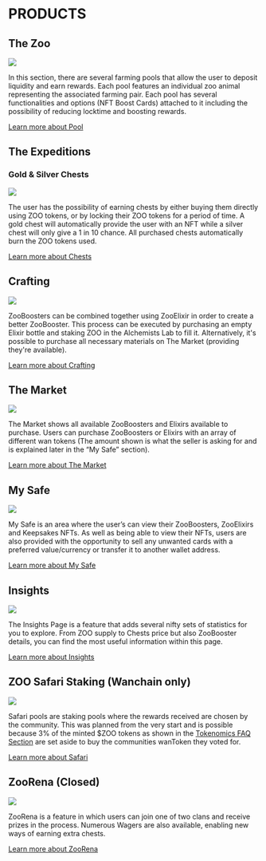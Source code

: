 # PRODUCTS


## The Zoo 

![](/thezoo.png)

In this section, there are several farming pools that allow the user to deposit liquidity and earn rewards. Each pool features an individual zoo animal representing the associated farming pair. Each pool has several functionalities and options (NFT Boost Cards) attached to it including the possibility of reducing locktime and boosting rewards.

[Learn more about Pool](/manual/pool)

## The Expeditions


### Gold & Silver Chests

![](/goldchestfeature.png)

The user has the possibility of earning chests by either buying them directly using ZOO tokens, or by locking their ZOO tokens for a period of time. A gold chest will automatically provide the user with an NFT while a silver chest will only give a 1 in 10 chance. All purchased chests automatically burn the ZOO tokens used.

[Learn more about Chests](/manual/expedition#buy-goldsilver-chests)

## Crafting

![](/Crafting1.png)

ZooBoosters can be combined together using ZooElixir in order to create a better ZooBooster. This process can be executed by purchasing an empty Elixir bottle and staking ZOO in the Alchemists Lab to fill it.  Alternatively, it's possible to purchase all necessary materials on The Market (providing they're available).

[Learn more about Crafting](/manual/crafting)

## The Market

![](/ZooMarket.png)

The Market shows all available ZooBoosters and Elixirs available to purchase.  Users can purchase ZooBoosters or Elixirs with an array of different wan tokens (The amount shown is what the seller is asking for and is explained later in the “My Safe” section). 

[Learn more about The Market](/manual/market)

## My Safe

![](/mysafe.png)

My Safe is an area where the user’s can view their ZooBoosters, ZooElixirs and Keepsakes NFTs.  As well as being able to view their NFTs, users are also provided with the opportunity to sell any unwanted cards with a preferred value/currency or transfer it to another wallet address.

[Learn more about My Safe](/manual/safe)

## Insights

![](/ZKInsights1.png)

The Insights Page is a feature that adds several nifty sets of statistics for you to explore. From ZOO supply to Chests price but also ZooBooster details, you can find the most useful information within this page.

[Learn more about Insights](/manual/insights)

## ZOO Safari Staking (Wanchain only)

![](/ZKSafari.jpg)

Safari pools are staking pools where the rewards received are chosen by the community.  This was planned from the very start and is possible because 3% of the minted $ZOO tokens as shown in the [Tokenomics FAQ Section](/faq#tokenomics) are set aside to buy the communities wanToken they voted for.

[Learn more about Safari](/manual/safari)

## ZooRena (Closed)

![](/Zoorena.jpg)

ZooRena is a feature in which users can join one of two clans and receive prizes in the process. Numerous Wagers are also available, enabling new ways of earning extra chests.

[Learn more about ZooRena](/manual/zoorena)


